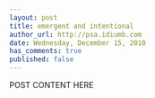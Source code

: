 ```yaml
---
layout: post
title: emergent and intentional
author_url: http://psa.idiumb.com
date: Wednesday, December 15, 2010
has_comments: true
published: false
---
```


POST CONTENT HERE
